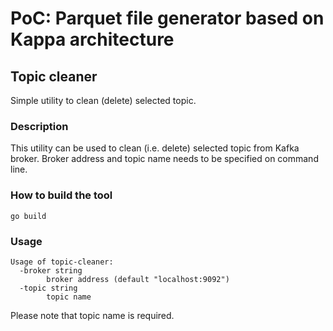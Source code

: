# PoC: Parquet file generator based on Kappa architecture

## Topic cleaner

Simple utility to clean (delete) selected topic.

### Description

This utility can be used to clean (i.e. delete) selected topic from Kafka
broker. Broker address and topic name needs to be specified on command line.

### How to build the tool

```
go build
```

### Usage

```
Usage of topic-cleaner:
  -broker string
        broker address (default "localhost:9092")
  -topic string
        topic name
```

Please note that topic name is required.
